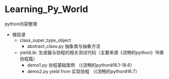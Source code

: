 # Learning_Py_World
python内容整理



- 根目录
    - class_super_type_object
        - abstract_class.py 抽象类与抽象方法
    - yieldLib: 生成器与协程的相关测试代码（主要来源《流畅的python》16章协程篇） 
        - demo1.py 协程基础案例 （《流畅的python》16.1-16.6）
        - demo2.py yield from 实现协程 （《流畅的python》16.7）
